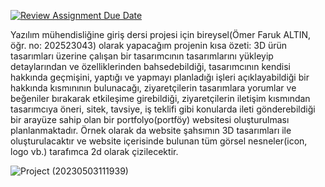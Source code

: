 [![Review Assignment Due Date](https://classroom.github.com/assets/deadline-readme-button-24ddc0f5d75046c5622901739e7c5dd533143b0c8e959d652212380cedb1ea36.svg)](https://classroom.github.com/a/QA5O9x4M)

Yazılım mühendisliğine giriş dersi projesi için bireysel(Ömer Faruk ALTIN, öğr. no: 202523043) olarak yapacağım projenin kısa özeti:
3D ürün tasarımları üzerine çalışan bir tasarımcının tasarımlarını yükleyip detaylarından ve özelliklerinden bahsedebildiği, tasarımcının kendisi hakkında geçmişini, yaptığı ve yapmayı planladığı işleri açıklayabildiği bir hakkında kısmınının bulunacağı, ziyaretçilerin tasarımlara yorumlar ve beğeniler bırakarak etkileşime girebildiği, ziyaretçilerin iletişim kısmından tasarımcıya öneri, sitek, tavsiye, iş teklifi gibi konularda ileti gönderebildiği bir arayüze sahip olan bir portfolyo(portföy) websitesi oluşturulması planlanmaktadır. Örnek olarak da website şahsımın 3D tasarımları ile oluşturulacaktır ve website içerisinde bulunan tüm görsel nesneler(icon, logo vb.) tarafımca 2d olarak çizilecektir.


![Project (20230503111939)](https://user-images.githubusercontent.com/111070952/236040580-1848f76a-bec4-43d8-8109-a3d8f396902c.png)
